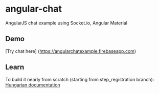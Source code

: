 # angular-chat
AngularJS chat example using Socket.io, Angular Material

## Demo
[Try chat here] (https://angularchatexample.firebaseapp.com)

## Learn
To build it nearly from scratch (starting from step_registration branch): [Hungarian documentation](http://annatomka.github.io/2015/09/23/angularjs-chat-example)
